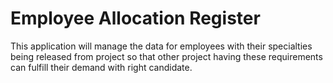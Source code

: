 # Employee Allocation Register
This application will manage the data for employees with their specialties being released from project so that other project having these requirements can fulfill their demand with right candidate.
